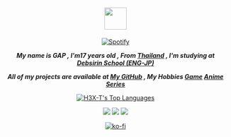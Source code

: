 <h1 align="center"><img src="https://media2.giphy.com/media/vAi1XUShhkPpx9bEP4/200w.webp" style="width:50px"> </h1>

[<p align="center">![Spotify](https://novatorem-brown-theta.vercel.app/api/spotify/?background_color=fffff&color=)](https://open.spotify.com/user/314ljfgc3h2e3vrqtbm3tq35t5zq)

<i style="font-weight: bold;" align="center">

My name is GAP , I'm17 years old , From **[Thailand](https://en.wikipedia.org/wiki/Thailand)** ,
I'm studying at **[Debsirin School (ENG-JP)](https://www.debsirin.ac.th)**

All of my projects are available at **[My GitHub](https://github.com/H3X-T?tab=repositories)** , My Hobbies **[Game](https://steamcommunity.com/id/Hexterwannacry/)** **[Anime](https://myanimelist.net/profile/H3X-T)** **[Series](https://www.netflix.com/browse)**

</i>

<p align="center">
    <a href="https://github.com/H3X-T/github-readme-stats"><img alt="H3X-T's Top Languages" src="https://github-readme-stats.vercel.app/api/top-langs/?username=H3X-T&langs_count=10&hide=jupyter notebook&layout=compact&theme=fffff&hide_border=true&custom_title=Languages"/>
    </a>
</p>

<div align="center">
    
[<img src="https://img.shields.io/badge/linkedin-%230077B5.svg?&style=for-the-badge&logo=linkedin&logoColor=white">](https://www.linkedin.com/in/supakornieamgomol/)
[<img src="https://img.shields.io/badge/instagram-%23E4405F.svg?&style=for-the-badge&logo=instagram&logoColor=white">](https://www.instagram.com/supakornigm/)
[<img src="https://img.shields.io/badge/facebook-%231877F2.svg?&style=for-the-badge&logo=facebook&logoColor=white">](https://www.facebook.com/spkngap/)
    
</div>

[<p align="center">![ko-fi](https://ko-fi.com/img/githubbutton_sm.svg)](https://ko-fi.com/L4L6ARTNW)

